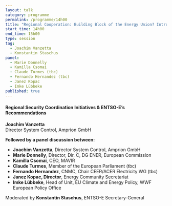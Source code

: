 ```yaml
---
layout: talk
category: programme
permalink: /programme/14h00
title: "Regional Cooperation: Building Block of the Energy Union? Introductory keynote"
start_time: 14h00
end_time: 15h00
type: session
tag: 
  - Joachim Vanzetta
  - Konstantin Staschus
panel:
  - Marie Donnelly
  - Kamilla Csomai
  - Claude Turmes (tbc)
  - Fernando Hernandez (tbc)
  - Janez Kopac
  - Imke Lübbeke
published: true
---
```



#### __Regional Security Coordination Initiatives & ENTSO-E’s Recommendations__
**Joachim Vanzetta**<br> 
Director System Control, Amprion GmbH  



__Followed by a panel discussion between:__

- **Joachim Vanzetta**, Director System Control, Amprion GmbH  
- __Marie Donnelly__, Director, Dir. C, DG ENER, European Commission 
- **Kamilla Csomai**, CEO, MAVIR
- __Claude Turmes__, Member of the European Parliament (tbc)
- __Fernando Hernandez__, CNMC, Chair CEER/ACER Electricity WG (tbc)
- __Janez Kopac, Director__, Energy Community Secretariat 
- __Imke Lübbeke__, Head of Unit, EU Climate and Energy Policy, WWF European Policy Office

Moderated by __Konstantin Staschus__, ENTSO-E Secretary-General
